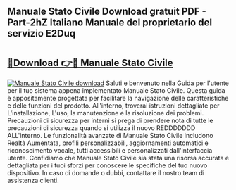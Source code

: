 ## Manuale Stato Civile Download gratuit PDF - Part-2hZ Italiano Manuale del proprietario del servizio E2Duq

# <h2><a href="http://dfa7dxg.blite.top/?on=Manuale+Stato+Civile">🔗Download 👉🔴 Manuale Stato Civile</a></h2>

[![Manuale Stato Civile download](https://i.imgur.com/lujVjoI.png)](http://dfa7dxg.blite.top/?on=Manuale+Stato+Civile)
Saluti e benvenuto nella Guida per l'utente per il tuo sistema appena implementato Manuale Stato Civile. Questa guida è appositamente progettata per facilitare la navigazione delle caratteristiche e delle funzioni del prodotto. All'interno, troverai istruzioni dettagliate per L'installazione, L'uso, la manutenzione e la risoluzione dei problemi. Precauzioni di sicurezza per interni si prega di prendere nota di tutte le precauzioni di sicurezza quando si utilizza il nuovo REDDDDDDD ALL'interno. Le funzionalità avanzate di Manuale Stato Civile includono Realtà Aumentata, profili personalizzabili, aggiornamenti automatici e riconoscimento vocale, tutti accessibili e personalizzati dall'interfaccia utente. Confidiamo che Manuale Stato Civile sia stata una risorsa accurata e dettagliata per i tuoi sforzi per conoscere le specifiche del tuo nuovo dispositivo. In caso di domande o dubbi, contattare il nostro team di assistenza clienti.
